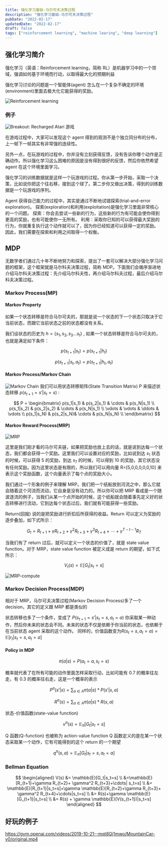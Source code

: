 ```yaml
---
title: 强化学习基础-马尔可夫决策过程
description: "强化学习基础-马尔可夫决策过程"
pubDate: "2022-02-17"
updatedDate: "2022-02-17"
draft: false
tags: ["reinforcement learning", "machine learing", "deep learning"]
---
```


## 强化学习简介

强化学习（英语：Reinforcement learning，简称 RL）是机器学习中的一个领域，强调如何基于环境而行动，以取得最大化的预期利益

强化学习讨论的问题是一个智能体(agent) 怎么在一个复杂不确定的环境(environment)里面去极大化它能获得的奖励。

![Reinforcement learning](./rl.png)

### 例子

![Breakout: Recharged](./breakout.jpg)
Atari 游戏

在游戏过程中，大家可以发现这个 agent 得到的观测不是个独立同分布的分布，上一帧下一帧其实有非常强的连续性。

另外一点，在玩游戏的过程中，你并没有立刻获得反馈，没有告诉你哪个动作是正确动作。所以强化学习这么困难的原因是没有得到很好的反馈，然后你依然希望 agent 在这个环境里面学习。

强化学习的训练数据就是这样一个玩游戏的过程。你从第一步开始，采取一个决策，比如说你把这个往右移，接到这个球了。第二步你又做出决策，得到的训练数据是一个玩游戏的序列。

Agent 获得自己能力的过程中，其实是通过不断地试错探索(trial-and-error exploration)。
探索(exploration)和利用(exploitation)是强化学习里面非常核心的一个问题。
探索：你会去尝试一些新的行为，这些新的行为有可能会使你得到更高的奖励，也有可能使你一无所有。
利用：采取你已知的可以获得最大奖励的行为，你就重复执行这个动作就可以了，因为你已经知道可以获得一定的奖励。
因此，我们需要在探索和利用之间取得一个权衡。

## MDP

无数学者们通过几十年不断地努力和探索，提出了一套可以解决大部分强化学习问题的框架，这个框架就是马尔科夫决策过程，简称 MDP。下面我们会循序渐进地介绍马尔科夫决策过程：先介绍马尔科夫性，再介绍马尔科夫过程，最后介绍马尔科夫决策过程。

### Markov Process(MP)

#### Markov Property

如果一个状态转移是符合马尔可夫的，那就是说一个状态的下一个状态只取决于它当前状态，而跟它当前状态之前的状态都没有关系。

我们设状态的历史为 $h=\{s_1,s_2,s_3...s_t\}$ , 如果一个状态转移是符合马尔可夫的，也就是满足如下条件：

$$
p(s_{t+1}|s_t) = p(s_{t+1}|h_t)
$$

$$
p(s_{t+1}|s_t,a_t) = p(s_{t+1}|h_t,a_t)
$$

#### Markov Process/Markov Chain

![Markov Chain](./markov-chain.png)
我们可以用状态转移矩阵(State Transition Matrix) P 来描述状态转移 $p(s_{t+1}=s'|s_t=s)$ :

$$
P =
\begin{bmatrix}
p(s_1|s_1) & p(s_2|s_1) & \cdots & p(s_N|s_1) \\
p(s_1|s_2) & p(s_2|s_2) & \cdots & p(s_N|s_1) \\
\vdots     & \vdots     & \ddots & \vdots     \\
p(s_1|s_N) & p(s_2|s_N)&  \cdots & p(s_N|s_N) \\
\end{bmatrix}
$$

#### Markov Reward Process(MRP)

![MRP](./MRP.png)

这里是我们刚才看的马尔可夫链，如果把奖励也放上去的话，就是说到达每一个状态，我们都会获得一个奖励。这里我们可以设置对应的奖励，比如说到达 $s_1$ 状态的时候，可以获得 5 的奖励，到达 $s_7$ 的时候，可以得到 10 的奖励，其它状态没有任何奖励。因为这里状态是有限的，所以我们可以用向量 R=[5,0,0,0,0,0,10] 来表示这个奖励函数，这个向量表示了每个点的奖励大小。

我们通过一个形象的例子来理解 MRP。我们把一个纸船放到河流之中，那么它就会随着这个河流而流动，它自身是没有动力的。所以你可以把 MRP 看成是一个随波逐流的例子，当我们从某一个点开始的时候，这个纸船就会随着事先定义好的状态转移进行流动，它到达每个状态过后，我们就有可能获得一些奖励。

Return(回报) 说的是把奖励进行折扣后所获得的收益。Return 可以定义为奖励的逐步叠加，如下式所示：

$$
G_t = R_{t+1} + \gamma R_{t+2} + \gamma^2 R_{t+3} + \gamma^3 R_{t+4} + \cdots + \gamma^{T-t-1} R_T
$$

当我们有了 return 过后，就可以定义一个状态的价值了，就是 state value function。对于 MRP，state value function 被定义成是 return 的期望，如下式所示：

$$
V_t(s)=\mathbb{E}[G_t|s_t=s]
$$

![MRP-compute](./MRP-compute.png)

### Markov Decision Process(MDP)

相对于 MRP，马尔可夫决策过程(Markov Decision Process)多了一个 decision，其它的定义跟 MRP 都是类似的

状态转移也多了一个条件，变成了 $P(s_{t+1}=s'|s_t=s,a_t=a)$ 你采取某一种动作，然后你未来的状态会不同。未来的状态不仅是依赖于你当前的状态，也依赖于在当前状态 agent 采取的这个动作。
同样的，价值函数变为$R(s_t=s,a_t=a)=\mathbb{E}[r_t|s_t=s,a_t=a]$

#### Policy in MDP

$$
\pi(a|s)=P(a_t=a,s_t=s)
$$

概率就代表了在所有可能的动作里面怎样采取行动，比如可能有 0.7 的概率往左走，有 0.3 的概率往右走，这是一个概率的表示

$$
P^{\pi}(s'|s) = \sum_{a\in A}\pi(a|s)*P(s'|s,a)
$$

$$
R^{\pi}(s) = \sum_{a\in A}\pi(a|s)*R(s,a)
$$

状态-价值函数(state-value function)

$$
v^{\pi}(s)=\mathbb{E}_\pi[G_t|s_t=s]
$$

Q 函数(Q-function) 也被称为 action-value function
Q 函数定义的是在某一个状态采取某一个动作，它有可能得到的这个 return 的一个期望

$$
q^{\pi}(s,a)=\mathbb{E}_\pi[G_t|s_t=s,a_t=a]
$$

### Bellman Equation

$$
\begin{aligned}
V(s) &= \mathbb{E}[G_t|s_t=s] \\
     &=\mathbb{E}[R_{t+1}+\gamma R_{t+2}+ \gamma^2 R_{t+3}+\cdots| s_t=s] \\
     &= \mathbb{E}[R_{t+1}|s_t=s]+\gamma \mathbb{E}[R_{t+2}+\gamma R_{t+3}+ \gamma^2 R_{t+4}+\cdots|s_t=s] \\
     &= R(s)+\gamma \mathbb{E}[G_{t+1}|s_t=s] \\
     &= R(s) + \gamma \mathbb{E}[V(s_{t+1})|s_t=s]
\end{aligned}
$$

## 好玩的例子

https://gym.openai.com/videos/2019-10-21--mqt8Qj1mwo/MountainCar-v0/original.mp4
